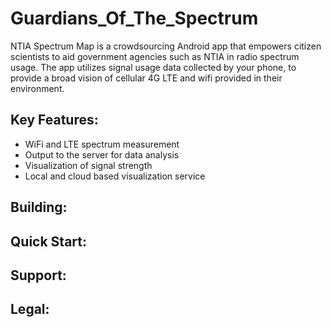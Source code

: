 # Guardians_Of_The_Spectrum 
NTIA Spectrum Map is a crowdsourcing Android app that empowers citizen scientists to aid government agencies such as NTIA in radio spectrum usage. The app utilizes signal usage data collected by your phone, to provide a broad vision of cellular 4G LTE and wifi provided in their environment.
## Key Features:
* WiFi and LTE spectrum measurement
* Output to the server for data analysis
* Visualization of signal strength
* Local and cloud based visualization service

## Building:
## Quick Start:
## Support:
## Legal:
